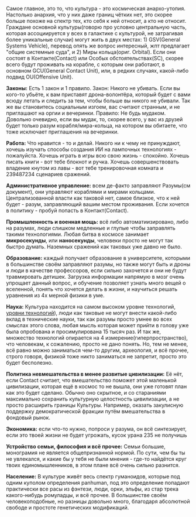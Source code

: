 Самое главное, это то, что культура - это космическая анархо-утопия. Настолько анархия, что у них даже границ чётких нет, это скорее больше похоже на спектр тех, кто себя к ней относит, а кто не относит. Граждане основной культуры(говорю про условно центральную часть, которая ассоциируется у всех в галактике с культурой, не затрагивая более уникальные случаи) могут жить в двух местах: 1) GSV(General Systems Vehicle), перевод опять же вопрос интересный, жпт предлагает "общие системные суда", и 2) Миры кольца(ориг. Orbital). Если они состоят в Контакте(Contact) или Особых обстоятельствах(SC), скорее всего будут проживать на корабле, с которым они работают, в основном GCU(General Contact Unit), или, в редких случаях, какой-либо подвид OU(Offensive Unit).

**Законы:** Есть 1 закон и 1 правило. Закон: Никого не убивать. Если вы кого-то убьёте, к вам приставят дрона-волонтёра, который будет с вами всюду летать и следить за тем, чтобы больше вы никого не убивали. Так же вы становитесь социальным изгоем, вас считают странным, и не приглашают на оргии и вечеринки. Правило: Не будь мудаком. Довольно очевидно, если вы мудак, то, скорее всего, у вас из друзей будет только разум корабля/мира-кольца, на котором вы обитаете, что тоже исключает приглашения на вечеринки.

**Работа:** Что нравится - то и делай. Никого ни к чему не принуждают, хочешь изучать способы создания ИИ на лампочных технологиях - пожалуйста. Хочешь играть в игры всю свою жизнь - спокойно. Хочешь писать книги - вот тебе блокнот и ручка. Хочешь совершенствовать владение кнутом из лавы - вот тебе тренировочная комната и 239487234 сценариев сражений.  

**Административное управление:** всем де-факто заправляют Разумы(см документ), они управляют кораблями и мирами кольцами. Централизованной власти как таковой нет, самое близкое, что к ней будет - разум, заправляющий вашим местом проживания. Если хочется в политику - пробуй попасть в Контакт(Contact). 

**Промышленность и военная мощь:** всё либо автоматиизировано, либо на разумах, люди слишком медленные и глупые чтобы заправлять такими технологиями. Любая битва в космосе занимает **микросекунды**, или **наносекунды**, человеки просто не могут так быстро думать. Наземных сражений как таковых уже давно не было.

**Образование:** каждый получает образование в университете, которыми в большинстве своём заправляют разумы, но также могут быть и дроны и люди в качестве профессоров, если сильно захочется и они не будут травмировать детишек. Загрузка информации напрямую в мозг очень упрощает данный вопрос, и обучение позволяет узнать много вещей о вселенной, понять что хочется делать в жизни, и научиться решать уравнения из 4х мерной физики в уме. 

**Наука:** Культура находится на самом высоком уровне технологий, [уровни технологий](https://github.com/kruckedo/Culture_lore/blob/main/%D0%A4%D1%80%D0%B0%D0%BA%D1%86%D0%B8%D0%B8%20%D0%B2%20%D0%9A%D1%83%D0%BB%D1%8C%D1%82%D1%83%D1%80%D0%B5.md)), люди как таковые не могут внести какой-либо вклад в технические науки, так как разумы просто умнее во всех смыслах этого слова, любая мысль которая может прийти в голову уже была опробована и просимулирована 15 тысяч раз. И так же, множество технологий опирается на 4 измерение(гиперпространство), что человекам, к сожалению, просто не дано понять. Но, тем не менее, всё равно можно заниматься чем-то другим, археология, и всё прочее, строго говоря, физикой тоже никто заниматься не запретит, просто это будет бесполезно. 

**Политика невмешательства в менее развитые цивилизации:** Её нёт, если Contact считает, что вмешательство поможет этой маленькой цивилизации, которая ещё в космос то не вышла, они уже готовят план как это будет сделано. Обычно оно скрытное, и со стараниями максимально сохранить культурную целостность цивилизации, а не просто расширить границы Культуры. Например, оказать закулисную поддержку демократической фракции путём вмешательства в фондовый рынок. 

**Экономика:** если что-то нужно, попроси у разума, он всё синтезирует, если это твоей жизни не будет угрожать, кусок урана 235 не получишь

**Устройство семьи, философия и всё прочее:** Семьи большие, монограмия не является общепризнанной нормой. По сути, чем бы ты не увлекался, и какие бы у тебя не были мнения - где-то найдётся круг твоих единомышленников, в этом плане всё очень сильно разнится.

**Население:** В культуре живёт весь спектр гуманоидов, которые под одним куполом определения panhuman, под это определение попадают практически все расы из фэнтези, люди, орки, эльфы, из стар трека какого-нибудь ромуладцы, и всё прочее. В большинстве своём человекоподобные, но разницы довольно много, благодаря абсолютной свободе и простоте генетических модификаций.
